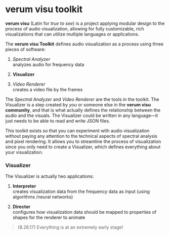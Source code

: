 # verum visu toolkit

**verum visu** (Latin for *true to see*) is a project applying modular design
to the process of audio visualization, allowing for fully customizable, rich
visualizations that can utilize multiple languages or applications.

The **verum visu Toolkit** defines audio visualization as a process using three pieces of software:

1. *Spectral Analyzer*\
    analyzes audio for frequency data

2. **Visualizer**

3. *Video Renderer*\
    creates a video file by the frames

The *Spectral Analyzer* and *Video Renderer* are the tools in the
toolkit. The Visualizer is a step created by *you* or someone else in the
**verum visu community**, and that is what actually defines the relationship between
the audio and the visuals. The Visualizer could be written in any language&mdash;it
just needs to be able to read and write JSON files.

<!-- for now (8.26.17), if it's written in Python, you can use vv's file format libs -->

This toolkit exists so that you can experiment with audio visualization without
paying any attention to the technical aspects of spectral analysis and pixel rendering.
It allows you to streamline the process of visualization since you only need to create a
Visualizer, which defines everything about your visualization.

### Visualizer
The Visualizer is actually two applications:

1. **Interpreter**\
    creates visualization data from the frequency data as input (using algorithms
    /neural networks)

2. **Director**\
    configures how visualization data should be mapped to properties of shapes for the
    renderer to animate


> (8.26.17) Everything is at an extremely early stage!

<!--
verum-visu.git
    submodule: analyzer.git; package: vvanalyzer
    submodule: renderer.git; package: vvrenderer
    submodule: sptfile.git; package: vvsptfile
    submodule: frsfile.git; package: vvfrsfile
    submodule: rndfile.git; package: vvrndfile

TODO: publish:
vvanalyzer, vvrenderer, vvsptfile, vvfmsfile, vvrndfile
(the tools and Visualizer parts should reference the appropriate file formats
directly)
TODO: create, vvfmsfile, vvrndfile, and vvrenderer!
use MoviePy!
http://zulko.github.io/blog/2014/11/29/data-animations-with-python-and-moviepy/

use one make_frame function that generates image (numpy array)
for the image, draw the shapes using skimage? find how to use arrays and color
http://scikit-image.org/docs/dev/api/skimage.draw.html

OR: if it's not slower, draw svg shapes and rasterize each frame

set fps in export from MoviePy to be the speed of the analyzer

[{'type':'circle', 'args': ['var1', 'var2', 5], 'color': 'var3'}]

def render(config=None):

    video_width = config['width']
    video_height = config['height']
    def make_frame(t):
        img = np.zeros((video_width, video_height), dtype=np.uint8)

        for shape in shapes:
            args = [calc_shape_prop(arg, t) for arg in shape['args']]
            xx, yy = skimage.draw[shape['type']](args)
            img[xx, yy] = calc_shape_prop(shape['color'], t)

        return img

# frames: e.g. [[{ 'var1': 3.23, 'var2': '23423.33', 'var3': 323 }], ...]
def calc_shape_prop(prop_name, t):
    # if prop_name isn't a string, return it - it's constant
    # else, return frames[t][prop_name]


TODO: create a demo Transformer (not template yet) in python
(as separate repos)
the transformer should use the new vvanalyzer.read_output_file


in /verum-visu repo, also write more about the ideas of the project -
the repo will pretty much be the project home page (in the OSS community)
-->